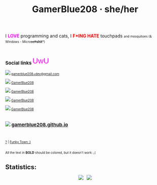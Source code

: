 # <p align="center">GamerBlue208 · she/her</p>
<br>

I <font color="magenta">**LOVE**</font> programming and cats, I <font color="red">**F*ING HATE**</font> touchpads <font size="1">and mosquitoes (& Windows - Micro~~soft~~**shit***)
<br>
<br>
## Social links <img src="images/colored-word.svg">

<img src="/images/Gmail.png" height="18"> gamerblue208+dev@gmail.com

<img src="/images/Youtube.png" height="12"> [GamerBlue208](https://www.youtube.com/@GamerBlue208)

<img src="/images/Discord.png" height="18"> [GamerBlue208](https://discord.com/users/865498115360292894)

<img src="/images/Steam.png" height="18"> [GamerBlue208](https://steamcommunity.com/id/GamerBlue208)

<img src="/images/Element.png" height="18"> [GamerBlue208](https://matrix.to/#/@gamerblue208:matrix.org)
<br>
<br>

## <img src="/images/Web.png" height="18"> [gamerblue208.github.io](https://gamerblue208.github.io)
<br>

[?](https://www.youtube.com/watch?v=dQw4w9WgXcQ)  |  [Funky Town :)](https://www.youtube.com/watch?v=QX43QTYyV-8)
<br>
<br>

All the text in **BOLD** should be colored, but it doesn't work :,(

# Statistics:
<p align="center">
  <img height="140em" src="https://github-readme-stats-eight-theta.vercel.app/api?username=GamerBlue208&show_icons=true&theme=dark&include_all_commits=true&count_private=true"/>  
  <img height="140em" src="https://github-readme-stats-eight-theta.vercel.app/api/top-langs/?username=GamerBlue208&layout=compact&langs_count=8&theme=dark"/>
</p>
